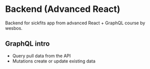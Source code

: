 # Backend (Advanced React)
Backend for sickfits app from advanced React + GraphQL course by wesbos.

## GraphQL intro
- Query pull data from the API
- Mutations create or update existing data
